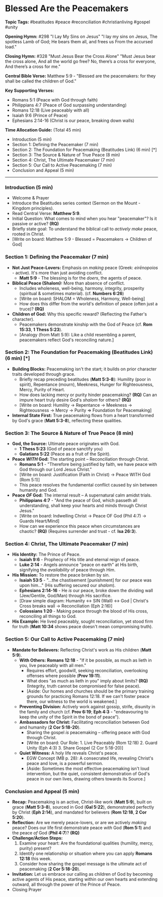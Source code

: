 # Blessed Are the Peacemakers

**Topic Tags:** #beatitudes #peace #reconciliation #christianliving #gospel #unity

**Opening Hymn:** #298 "I Lay My Sins on Jesus"
"I lay my sins on Jesus, The spotless Lamb of God; He bears them all, and frees us From the accursed load."

**Closing Hymn:** #328 "Must Jesus Bear the Cross Alone"
"Must Jesus bear the cross alone, And all the world go free? No, there’s a cross for everyone, And there’s a cross for me."

**Central Bible Verse:** Matthew 5:9 - "Blessed are the peacemakers: for they shall be called the children of God."

**Key Supporting Verses:**
*   Romans 5:1 (Peace with God through faith)
*   Philippians 4:7 (Peace of God surpassing understanding)
*   Romans 12:18 (Live peaceably with all)
*   Isaiah 9:6 (Prince of Peace)
*   Ephesians 2:14-16 (Christ is our peace, breaking down walls)

**Time Allocation Guide:** (Total 45 min)
- Introduction (5 min)
- Section 1: Defining the Peacemaker (7 min)
- Section 2: The Foundation for Peacemaking (Beatitudes Link) (6 min) [*]
- Section 3: The Source & Nature of True Peace (8 min)
- Section 4: Christ, The Ultimate Peacemaker (7 min)
- Section 5: Our Call to Active Peacemaking (7 min)
- Conclusion and Appeal (5 min)

---

### Introduction (5 min)
- Welcome & Prayer
- Introduce the Beatitudes series context (Sermon on the Mount - Kingdom principles).
- Read Central Verse: **Matthew 5:9**.
- Initial Question: What comes to mind when you hear "peacemaker"? Is it passive or active? **(RQ)**
- Briefly state goal: To understand the biblical call to *actively make* peace, rooted in Christ.
- [Write on board: Matthew 5:9 - Blessed = Peacemakers -> Children of God]

### Section 1: Defining the Peacemaker (7 min)
- **Not Just Peace-Lovers:** Emphasis on *making* peace (Greek: *eirēnopoios* - active). It's more than just avoiding conflict.
    - **Matt 5:9** - The blessing is for the *doers*, the agents of peace.
- **Biblical Peace (Shalom):** More than absence of conflict.
    - Includes wholeness, well-being, harmony, integrity, prosperity (spiritual & sometimes material). (cf. **Numbers 6:26**)
    - [Write on board: SHALOM = Wholeness, Harmony, Well-being]
    - How does this differ from the world's definition of peace (often just a truce)? **(RQ)**
- **Children of God:** Why this specific reward? (Reflecting the Father's character).
    - Peacemakers demonstrate kinship with the God of Peace (cf. **Rom 15:33**, **1 Thess 5:23**).
    - [Analogy (from Matt 5:9): Like a child resembling a parent, peacemakers reflect God's reconciling nature.]

### Section 2: The Foundation for Peacemaking (Beatitudes Link) (6 min) [*]
- **Building Blocks:** Peacemaking isn't the start; it builds on prior character traits developed through grace.
    - Briefly recap preceding beatitudes (**Matt 5:3-8**): Humility (poor in spirit), Repentance (mourn), Meekness, Hunger for Righteousness, Mercy, Purity of Heart.
    - How does lacking mercy or purity hinder peacemaking? **(RQ)** Can an impure heart truly desire God's *shalom* for others? **(RQ)**
    - [Write on board: Humility -> Repentance -> Meekness -> Righteousness -> Mercy -> Purity => Foundation for Peacemaking]
- **Internal State First:** True peacemaking flows from a heart transformed by God's grace (**Matt 5:3-8**), reflecting these qualities.

### Section 3: The Source & Nature of True Peace (8 min)
- **God, the Source:** Ultimate peace originates with God.
    - **1 Thess 5:23** (God of peace sanctify you)
    - **Galatians 5:22** (Peace as a fruit of the Spirit).
- **Peace *WITH* God:** The starting point – Reconciliation through Christ.
    - **Romans 5:1** - "Therefore being justified by faith, we have peace with God through our Lord Jesus Christ."
    - [Write on board: Justification (Faith in Christ) -> Peace WITH God (Rom 5:1)]
    - This peace resolves the fundamental conflict caused by sin between humanity and God.
- **Peace *OF* God:** The internal result – A supernatural calm amidst trials.
    - **Philippians 4:7** - "And the peace of God, which passeth all understanding, shall keep your hearts and minds through Christ Jesus."
    - [Write on board: Indwelling Christ -> Peace OF God (Phil 4:7) -> Guards Heart/Mind]
    - How can we experience this peace when circumstances are chaotic? **(RQ)** (Requires surrender and trust - cf. **Isa 26:3**).

### Section 4: Christ, The Ultimate Peacemaker (7 min)
- **His Identity:** The Prince of Peace.
    - **Isaiah 9:6** - Prophecy of His title and eternal reign of peace.
    - **Luke 2:14** - Angels announce "peace on earth" at His birth, signifying the *availability* of peace through Him.
- **His Mission:** To restore the peace broken by sin.
    - **Isaiah 53:5** - "...the chastisement [punishment] for our peace was upon him..." (His suffering secured our *shalom*).
    - **Ephesians 2:14-16** - He *is* our peace, broke down the dividing wall (Jew/Gentile, God/Man) through His sacrifice.
    - [Draw simple diagram: Humanity <-> SIN (Wall) <-> God | Christ's Cross breaks wall -> Reconciliation (Eph 2:16)]
    - **Colossians 1:20** - Making peace through the blood of His cross, reconciling all things to God.
- **His Example:** He lived peaceably, sought reconciliation, yet stood firm for truth (**Matt 10:34** shows peace doesn't mean compromising truth).

### Section 5: Our Call to Active Peacemaking (7 min)
- **Mandate for Believers:** Reflecting Christ's work as His children (**Matt 5:9**).
    - **With Others:** **Romans 12:18** - "If it be possible, as much as lieth in you, live peaceably with all men."
        - Requires effort, goodwill, seeking reconciliation, overlooking offenses where possible (**Prov 19:11**).
        - What does "as much as lieth in you" imply about limits? **(RQ)** (Integrity, truth cannot be compromised for false peace).
        - [Aside: Our homes and churches should be the primary training grounds for practicing Romans 12:18. If we can't foster peace there, our witness to the world is weakened.]
    - **Preventing Division:** Actively work against gossip, strife, disunity in the family and church (cf. **Prov 6:19**; **Eph 4:3** - "endeavouring to keep the unity of the Spirit in the bond of peace").
    - **Ambassadors for Christ:** Facilitating reconciliation between God and humanity (**2 Cor 5:18-20**).
        - Sharing the gospel *is* peacemaking – offering peace *with* God through Christ.
        - [Write on board: Our Role: 1. Live Peaceably (Rom 12:18) 2. Guard Unity (Eph 4:3) 3. Share Gospel (2 Cor 5:18-20)]
    - **Quiet Witness:** A holy life reveals Christ's peace.
        - EGW Concept (MB p. 28): A consecrated life, revealing Christ's peace and love, is a powerful sermon.
        - [Aside: Sometimes the most effective peacemaking isn't loud intervention, but the quiet, consistent demonstration of God's peace in our own lives, drawing others towards its Source.]

### Conclusion and Appeal (5 min)
- **Recap:** Peacemaking is an active, Christ-like work (**Matt 5:9**), built on grace (**Matt 5:3-8**), sourced in God (**Gal 5:22**), demonstrated perfectly by Christ (**Eph 2:14**), and mandated for believers (**Rom 12:18**, **2 Cor 5:20**).
- **Reflection:** Are we merely peace-lovers, or are we actively *making* peace? Does our life first demonstrate peace *with* God (**Rom 5:1**) and the peace *of* God (**Phil 4:7**)? **(RQ)**
- **Challenge/Action Steps:**
    1.  Examine your heart: Are the foundational qualities (humility, mercy, purity) present?
    2.  Identify one relationship or situation where you can apply **Romans 12:18** this week.
    3.  Consider how sharing the gospel message is the ultimate act of peacemaking (**2 Cor 5:18-20**).
- **Invitation:** Let us embrace our calling as children of God by becoming active agents of His peace, starting within our own hearts and extending outward, all through the power of the Prince of Peace.
- Closing Prayer